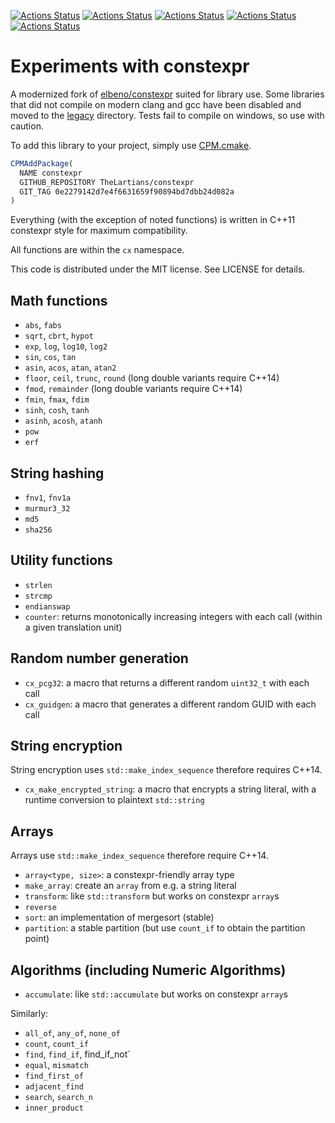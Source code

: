 [![Actions Status](https://github.com/TheLartians/constexpr/workflows/MacOS/badge.svg)](https://github.com/TheLartians/constexpr/actions)
[![Actions Status](https://github.com/TheLartians/constexpr/workflows/Windows/badge.svg)](https://github.com/TheLartians/constexpr/actions)
[![Actions Status](https://github.com/TheLartians/constexpr/workflows/Ubuntu/badge.svg)](https://github.com/TheLartians/constexpr/actions)
[![Actions Status](https://github.com/TheLartians/constexpr/workflows/Style/badge.svg)](https://github.com/TheLartians/constexpr/actions)
[![Actions Status](https://github.com/TheLartians/constexpr/workflows/Install/badge.svg)](https://github.com/TheLartians/constexpr/actions)

# Experiments with constexpr

A modernized fork of [elbeno/constexpr](https://github.com/elbeno/constexpr) suited for library use.
Some libraries that did not compile on modern clang and gcc have been disabled and moved to the [legacy](include/legacy) directory.
Tests fail to compile on windows, so use with caution.

To add this library to your project, simply use [CPM.cmake](https://github.com/TheLartians/CPM.cmake).

```cmake
CPMAddPackage(
  NAME constexpr
  GITHUB_REPOSITORY TheLartians/constexpr
  GIT_TAG 0e2279142d7e4f6631659f90894bd7dbb24d082a
)
```

Everything (with the exception of noted functions) is written in C++11 constexpr
style for maximum compatibility.

All functions are within the `cx` namespace.

This code is distributed under the MIT license. See LICENSE for details.

## Math functions

* `abs`, `fabs`
* `sqrt`, `cbrt`, `hypot`
* `exp`, `log`, `log10`, `log2`
* `sin`, `cos`, `tan`
* `asin`, `acos`, `atan`, `atan2`
* `floor`, `ceil`, `trunc`, `round` (long double variants require C++14)
* `fmod`, `remainder` (long double variants require C++14)
* `fmin`, `fmax`, `fdim`
* `sinh`, `cosh`, `tanh`
* `asinh`, `acosh`, `atanh`
* `pow`
* `erf`

## String hashing

* `fnv1`, `fnv1a`
* `murmur3_32`
* `md5`
* `sha256`

## Utility functions

* `strlen`
* `strcmp`
* `endianswap`
* `counter`: returns monotonically increasing integers with each call (within a given translation unit)

## Random number generation

* `cx_pcg32`: a macro that returns a different random `uint32_t` with each call
* `cx_guidgen`: a macro that generates a different random GUID with each call

## String encryption

String encryption uses `std::make_index_sequence` therefore requires C++14.

* `cx_make_encrypted_string`: a macro that encrypts a string literal, with a runtime conversion to plaintext `std::string`

## Arrays

Arrays use `std::make_index_sequence` therefore require C++14.

* `array<type, size>`: a constexpr-friendly array type
* `make_array`: create an `array` from e.g. a string literal
* `transform`: like `std::transform` but works on constexpr `array`s
* `reverse`
* `sort`: an implementation of mergesort (stable)
* `partition`: a stable partition (but use `count_if` to obtain the partition point)

## Algorithms (including Numeric Algorithms)

* `accumulate`: like `std::accumulate` but works on constexpr `array`s

Similarly:

* `all_of`, `any_of`, `none_of`
* `count`, `count_if`
* `find`, `find_if`, find_if_not`
* `equal`, `mismatch`
* `find_first_of`
* `adjacent_find`
* `search`, `search_n`
* `inner_product`
